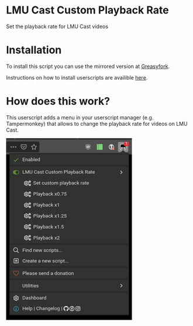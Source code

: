 # LMU Cast Custom Playback Rate
Set the playback rate for LMU Cast videos

# Installation
To install this script you can use the mirrored version at [Greasyfork](https://greasyfork.org/de/scripts/425788-lmu-cast-custom-playback-rate).

Instructions on how to install userscripts are availible [here](https://openuserjs.org/about/Userscript-Beginners-HOWTO).

# How does this work?
This userscript adds a menu in your userscript manager (e.g. Tampermonkey) that allows to change the playback rate for videos on LMU Cast.

![Demo](user_menu_teaser.png)
